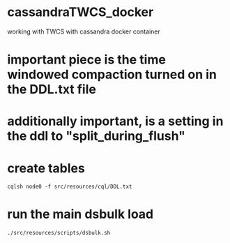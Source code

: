 # cassandraTWCS_docker
working with TWCS with cassandra docker container
# important piece is the time windowed compaction turned on in the DDL.txt file
# additionally important, is a setting in the ddl to "split_during_flush"
#  create tables
```
cqlsh node0 -f src/resources/cql/DDL.txt 
```
#  run the main dsbulk load
```
./src/resources/scripts/dsbulk.sh 
```

